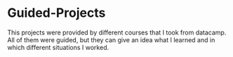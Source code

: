 # Guided-Projects
This projects were provided by different courses that I took from datacamp. All of them were guided, but they can give an idea what I learned and in which different situations I worked.
